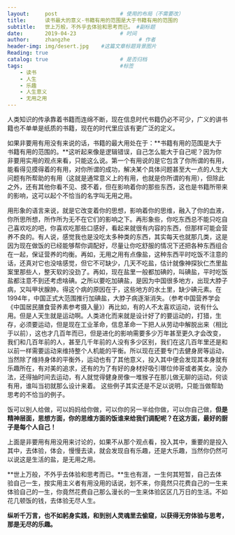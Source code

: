 ```yaml
---
layout:     post                    # 使用的布局（不需要改）
title:      读书最大的意义-书籍有用的范围是大于书籍有用的范围的                # 标题 
subtitle:   世上万般，不外乎去体验和思考而已。 #副标题
date:       2019-04-23              # 时间
author:     zhangzhe                      # 作者
header-img: img/desert.jpg    #这篇文章标题背景图片
Reading: true
catalog: true                       # 是否归档
tags:                               #标签
    - 读书
    - 人生
    - 乐趣
    - 人生意义
    - 无用之用
---
```




人类知识的传承靠着书籍而连绵不断，现在信息时代书籍仍必不可少，广义的讲书籍也不单单是纸质的书籍，现在的时代里应该有更广泛的定义。  

如果非要用有用没有来说的话，书籍的最大用处在于：**书籍有用的范围是大于书籍有用的范围的。**这听起来像是逻辑错误，自己怎么能大于自己呢？因为你非要用实用的观点来看，只能这么说。第一个有用说的是它包含了你所谓的有用，能看得见摸得着的有用，对你所谓的成功，解决某个具体问题甚至大一点的人生大问题有所帮助的有用（这就是通常意义上的有用，也就是你所谓的有用），但除此之外，还有其他你看不见、摸不着，但在影响着你的那些东西，这也是书籍所带来的影响，这可以起个不恰当的名字叫无用之用。

用形象的语言来说，就是它改变着你的思想，影响着你的思维，融入了你的血液，你所思所想，所作所为无不在它们的影响之下。再形象些，你吃东西总不能只吃自己喜欢吃的吧，你喜欢吃那些口感好，看起来就很有内容的东西，但那样可能会营养不良的。有人说，感觉我也是没吃太多种类的东西，其实每天也就那几类，这是因为现在做饭的已经能够帮你调配好，尽量让你吃舒服的情况下还把各种东西组合在一起，保证营养的均衡。再如，无用之用有点像盐，这种东西平时吃饭不注意的话，还真对它也没啥感觉，但它不可缺少，几天不吃盐，估计就像神探狄仁杰里盐案里那些人，整天软的没劲了。再如，现在盐里一般都加碘的，叫碘盐，平时吃饭盐都注意不到还考虑啥碘。之所以要吃加碘盐，是因为中国很多地方，出现大脖子病，又叫甲状腺肿。得这个病的原因在于，这些地方的水土里，缺少碘元素。在1994年，中国正式大范围推行加碘盐，大脖子病逐渐消失。（参考中国营养学会《中国居民膳食营养素参考摄入量》）再比如，有的人不太喜欢运动，说有什么用。但是人天生就是运动啊。人类进化而来就是设计好了的要运动的，打猎，生存，必须要运动，但是现在工业革命，信息革命一下把人从劳动中解脱出来（相比于以前），这也才几百年而已，但是进化的影响需要多少万年甚至更久才会改变，我们和几百年前的人，甚至几千年前的人没有多少区别，我们在这几百年里还是和以前一样需要运动来维持整个人机能的平衡。所以现在还要专门去健身房等运动，当然除了维持身体的平衡外，运动也有了其他意义，投入其中便会发现其本身就有乐趣所在，有对美的追求，还有的为了有好的身材好吸引哪位帅哥或者美女。没办法，还得抽时间去运动，有人就觉得健身房像一堆猴子在那儿做无聊的运动，何谈有用，谁叫当初就那么设计来着。
这些例子其实还是不足以说明，只能当做帮助思考的不恰当的例子。

饭可以别人给做，可以妈妈给你做，可以你的另一半给你做，可以你自己做，**但是精神层面，思想方面，你的思维方面的饭谁来给我们调配呢？在这方面，最好的厨子是每个人自己！**

上面是非要用有用没用来讨论的，如果不从那个观点看，投入其中，重要的是投入其中，去体验，体会，慢慢去读，就会发现自有乐趣，还是大乐趣，当然你仍然可以说这是生活的盐，是无用之用。

**世上万般，不外乎去体验和思考而已。**生也有涯，一生何其短暂，自己去体验自己一生，按实用主义者有用没用的话说，划不来，你竟然只花费自己的一生来体验自己的一生，你竟然花费自己那么漫长的一生来体验区区几万日的生活。不如花几顿饭的钱，去体验无尽人生。

**纵听千万言，也不如躬身实践，和到别人灵魂里去偷窥，以获得无穷体验与思考，那是无尽的乐趣。**


